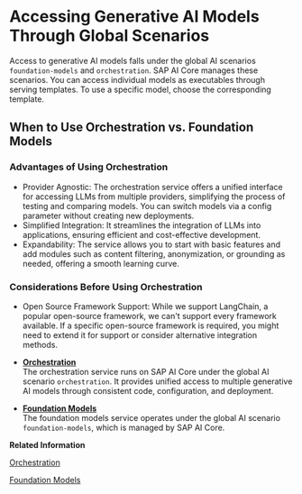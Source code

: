 <!-- loio4ca11f687fbd435b813b2726c3ddbaea -->

# Accessing Generative AI Models Through Global Scenarios

Access to generative AI models falls under the global AI scenarios `foundation-models` and `orchestration`. SAP AI Core manages these scenarios. You can access individual models as executables through serving templates. To use a specific model, choose the corresponding template.



<a name="loio4ca11f687fbd435b813b2726c3ddbaea__section_jmy_mng_xdc"/>

## When to Use Orchestration vs. Foundation Models



### Advantages of Using Orchestration

-   Provider Agnostic: The orchestration service offers a unified interface for accessing LLMs from multiple providers, simplifying the process of testing and comparing models. You can switch models via a config parameter without creating new deployments.
-   Simplified Integration: It streamlines the integration of LLMs into applications, ensuring efficient and cost-effective development.
-   Expandability: The service allows you to start with basic features and add modules such as content filtering, anonymization, or grounding as needed, offering a smooth learning curve.



### Considerations Before Using Orchestration

-   Open Source Framework Support: While we support LangChain, a popular open-source framework, we can't support every framework available. If a specific open-source framework is required, you might need to extend it for support or consider alternative integration methods.

-   **[Orchestration](orchestration-8d02235.md "The orchestration service runs on SAP AI Core under the global AI scenario
                orchestration. It provides unified access to multiple generative AI models through consistent
            code, configuration, and deployment.")**  
The orchestration service runs on SAP AI Core under the global AI scenario `orchestration`. It provides unified access to multiple generative AI models through consistent code, configuration, and deployment.
-   **[Foundation Models](foundation-models-2d981fb.md "The foundation models service operates under the global AI scenario
			foundation-models, which is managed by SAP AI Core.")**  
The foundation models service operates under the global AI scenario `foundation-models`, which is managed by SAP AI Core.

**Related Information**  


[Orchestration](orchestration-8d02235.md "The orchestration service runs on SAP AI Core under the global AI scenario orchestration. It provides unified access to multiple generative AI models through consistent code, configuration, and deployment.")

[Foundation Models](foundation-models-2d981fb.md "The foundation models service operates under the global AI scenario foundation-models, which is managed by SAP AI Core.")

